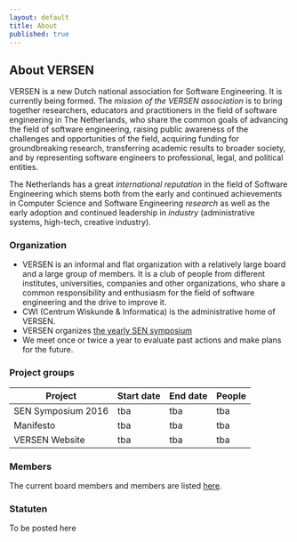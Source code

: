 ```yaml
---
layout: default
title: About
published: true
---
```


## About VERSEN

VERSEN is a new Dutch national association for Software Engineering. It is currently being formed. The *mission of the VERSEN association* is to bring together researchers, educators and practitioners in the field of software engineering in The Netherlands, who share the common goals of advancing the field of software engineering, raising public awareness of the challenges and opportunities of the field, acquiring funding for groundbreaking research, transferring academic results to broader society, and by representing software engineers to professional, legal, and political entities.

The Netherlands has a great _international reputation_ in the field of Software Engineering which stems both from the early and continued achievements in Computer Science and Software Engineering _research_ as well as the early adoption and continued leadership in _industry_ (administrative systems, high-tech, creative industry). 

<!--(add urgency paragraph) -->

### Organization

* VERSEN is an informal and flat organization with a relatively large board and a large group of members. It is a club of people from different institutes, universities, companies and other organizations, who share a common responsibility and enthusiasm for the field of software engineering and the drive to improve it. 
* CWI (Centrum Wiskunde \& Informatica) is the administrative home of VERSEN.
* VERSEN organizes [the yearly SEN symposium](http://www.sen-symposium.nl)
* We meet once or twice a year to evaluate past actions and make plans for the future.

### Project groups

| Project | Start date | End date | People |
|------| --------   | -------  | -----  |
| SEN Symposium 2016 | tba | tba | tba |
| Manifesto | tba | tba | tba |
| VERSEN Website | tba | tba | tba | 

### Members

The current board members and members are listed [here](../directory/members.html).

### Statuten

To be posted here

